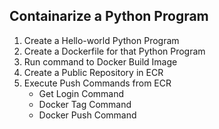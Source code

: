 ## Containarize a Python Program
1. Create a Hello-world Python Program  
2. Create a Dockerfile for that Python Program
3. Run command to Docker Build Image
4. Create a Public Repository in ECR
5. Execute Push Commands from ECR
      - Get Login Command
      - Docker Tag Command
      - Docker Push Command
